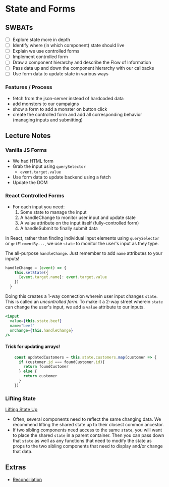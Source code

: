 State and Forms
==============

## SWBATs
- [ ] Explore state more in depth
- [ ] Identify where (in which component) state should live
- [ ] Explain we use controlled forms
- [ ] Implement controlled form
- [ ] Draw a component hierarchy and describe the Flow of Information
- [ ] Pass data up and down the component hierarchy with our callbacks
- [ ] Use form data to update state in various ways

### Features / Process
- fetch from the json-server instead of hardcoded data
- add monsters to our campaigns
- show a form to add a monster on button click 
- create the controlled form and add all corresponding behavior (managing inputs and submitting)

## Lecture Notes

### Vanilla JS Forms
- We had HTML form
- Grab the input using `querySelector`
  - `event.target.value`
- Use form data to update backend using a fetch
- Update the DOM

### React Controlled Forms
- For each input you need:
  1. Some state to manage the input
  2. A handleChange to monitor user input and update state
  3. A value attribute on the input itself (fully-controlled form)
  4. A handleSubmit to finally submit data

In React, rather than finding individual input elements using `querySelector` or `getElementBy...`, we use `state` to monitor the user's input as they type.

The all-purpose `handleChange`. Just remember to add `name` attributes to your inputs!
```js
handleChange = (event) => {
    this.setState({
      [event.target.name]: event.target.value
    })
  }
```

Doing this creates a 1-way connection wherein user input changes `state`. This is called an *uncontrolled form*. To make it a 2-way street wherein `state` can change the user's input, we add a `value` attribute to our inputs.

```jsx
<input 
  value={this.state.beef} 
  name="beef" 
  onChange={this.handleChange}
/>
```

#### Trick for updating arrays!

```js
    const updatedCustomers = this.state.customers.map(customer => {
      if (customer.id === foundCustomer.id){
        return foundCustomer
      } else {
        return customer
      }
    })
```
### Lifting State

[Lifting State Up](https://reactjs.org/docs/lifting-state-up.html)
- Often, several components need to reflect the same changing data. We recommend lifting the shared state up to their closest common ancestor.
- If two sibling components need access to the same `state`, you will want to place the shared `state` in a parent container. Then you can pass down that `state` as well as any functions that need to modify the state as props to the two sibling components that need to display and/or change that data.

## Extras

- [Reconciliation](https://reactjs.org/docs/reconciliation.html)
